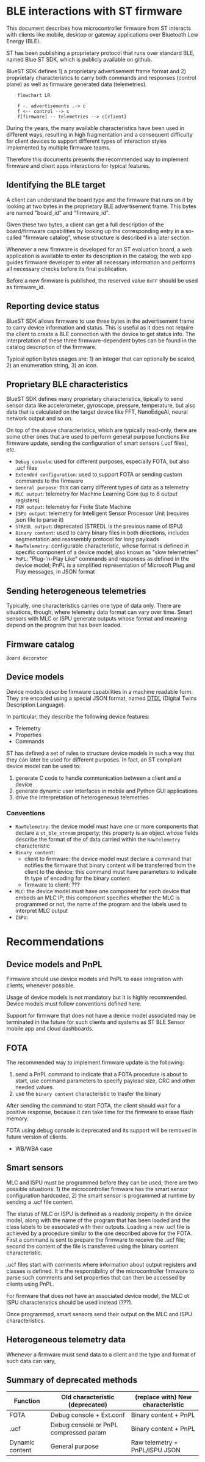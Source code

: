 # BLE interactions with ST firmware

This document describes how microcontroller firmware from ST interacts with clients like mobile, desktop or gateway applications over Bluetooth Low Energy (BLE).

ST has been publishing a proprietary protocol that runs over standard BLE, named Blue ST SDK, which is publicly available on github.

BlueST SDK defines 1) a proprietary advertisement frame format and 2) proprietary characteristics to carry both commands and responses (control plane) as well as firmware generated data (telemetries).

```mermaid
    flowchart LR

    f -. advertisements .-> c    
    f <-- control --> c
    f[firmware] -- telemetries --> c[client]
```

During the years, the many available characteristics have been used in different ways, resulting in high fragmentation and a consequent difficulty for client devices to support different types of interaction styles implemented by multiple firmware teams.

Therefore this documents presents the recommended way to implement firmware and client apps interactions for typical features. 

## Identifying the BLE target
A client can understand the board type and the firmware that runs on it by looking at two bytes in the proprietary BLE advertisement frame. This bytes are named "board_id" and "firmware_id".

Given these two bytes, a client can get a full description of the board/firmware capabilities by looking up the corresponding entry in a so-called "firmware catalog", whose structure is described in a later section.

Whenever a new firmware is developed for an ST evaluation board, a web application is available to enter its description in the catalog; the web app guides firmware developer to enter all necessary information and performs all necessary checks before its final publication.

Before a new firmware is published, the reserved value `0xFF` should be used as firmware_id.

## Reporting device status

BlueST SDK allows firmware to use three bytes in the advertisement frame to carry device information and status. This is useful as it does not require the client to create a BLE connection with the device to get status info. The interpretation of these three firmware-dependent bytes can be found in the catalog description of the firmware.

Typical option bytes usages are: 1) an integer that can optionally be scaled, 2) an enumeration string, 3) an icon.

## Proprietary BLE characteristics
BlueST SDK defines many proprietary characteristics, tipically to send sensor data like accelerometer, gyroscope, pressure, temperature, but also data that is calculated on the target device like FFT, NanoEdgeAI, neural network output and so on. 

On top of the above characteristics, which are typically read-only, there are some other ones that are used to perform general purpose functions like firmware update, sending the configuration of smart sensors (.ucf files), etc.

* `Debug console`: used for different purposes, especially FOTA, but also .ucf files
* `Extended configuration`: used to support FOTA or sending custom commands to the firmware
* `General purpose`: this can carry different types of data as a telemetry
* `MLC output`: telemetry for Machine Learning Core (up to 8 output registers)
* `FSM output`: telemetry for Finite State Machine
* `ISPU output`: telemetry for Intelligent Sensor Processor Unit (requires json file to parse it)
* `STREDL output`: deprecated (STREDL is the previous name of ISPU)
* `Binary content`: used to carry binary files in both directions, includes segmentation and reassembly protocol for long payloads
* `RawTelemetry`: configurable characteristic, whose format is defined in specific component of a device model; also known as "slow telemetries"
* `PnPL`: "Plug-'n-Play Like" commands and responses as defined in the device model; PnPL is a simplified representation of Microsoft Plug and Play messages, in JSON format

## Sending heterogeneous telemetries
Typically, one characteristics carries one type of data only. There are situations, though, where telemetry data format can vary over time. Smart sensors with MLC or ISPU generate outputs whose format and meaning depend on the program that has been loaded.

## Firmware catalog

`Board decorator`


## Device models
Device models describe firmware capabilities in a machine readable form. They are encoded using a special JSON format, named [DTDL](https://azure.github.io/opendigitaltwins-dtdl/DTDL/v3/DTDL.v3.html) (Digital Twins Description Language). 

In particular, they describe the following device features:
* Telemetry 
* Properties
* Commands

ST has defined a set of rules to structure device models in such a way that they can later be used for different purposes. In fact, an ST compliant device model can be used to:
1. generate C code to handle communication between a client and a device
2. generate dynamic user interfaces in mobile and Python GUI applications
3. drive the interpretation of heterogeneous telemetries

### Conventions

* `RawTelemetry`: the device model must have one or more components that declare a `st_ble_stream` property; this property is an object whose fields describe the format of the  of data carried within the `RawTelemetry` characteristic
* `Binary content`: 
    * client to firmware: the device model must declare a command that notifies the firmware that binary content will be transferred from the client to the device; this command must have parameters to indicate th type of encoding for the binary content
    * firmware to client: ???
* `MLC`: the device model must have one component for each device that embeds an MLC IP; this component specifies whether the MLC is programmed or not, the name of the program and the labels used to interpret MLC output
* `ISPU`: 


# Recommendations

## Device models and PnPL
Firmware should use device models and PnPL to ease integration with clients, whenever possible. 

Usage of device models is not mandatory but it is highly recommended. Device models must follow conventions defined here.

Support for firmware that does not have a device model associated may be terminated in the future for such clients and systems as ST BLE Sensor mobile app and cloud dashboards.

## FOTA
The recommended way to implement firmware update is the following:
1. send a PnPL command to indicate that a FOTA procedure is about to start, use command parameters to specify payload size, CRC and other needed values.
2. use the `binary content` characteristic to trasfer the binary 

After sending the command to start FOTA, the client should wait for a positive response, because it can take time for the firmware to erase flash memory.

FOTA using debug console is deprecated and its support will be removed in future version of clients.

* WB/WBA case

## Smart sensors
MLC and ISPU must be programmed before they can be used; there are two possible situations: 1) the microcontroller firmware has the smart sensor configuration hardcoded, 2) the smart sensor is programmed at runtime by sending a .ucf file content.

The status of MLC or ISPU is defined as a readonly property in the device model, along with the name of the program that has been loaded and the class labels to be associated with their outputs.
Loading a new .ucf file is achieved by a procedure similar to the one described above for the FOTA. First a command is sent to prepare the firmware to receive the .ucf file; second the content of the file is transferred using the binary content characteristic.

.ucf files start with comments where information about output registers and classes is defined. It is the responsibility of the microcontroller firmware to parse such comments and set properties that can then be accessed by clients using PnPL.

For firmware that does not have an associated device model, the MLC ot ISPU characteristics should be used instead (???).

Once programmed, smart sensors send their output on the MLC and ISPU characteristics.

## Heterogeneous telemetry data

Whenever a firmware must send data to a client and the type and format of such data can vary, 


## Summary of deprecated methods

| Function | Old characteristic (deprecated)| (replace with) New characteristic |
|----------|-------------------|--------------------|
| FOTA     | Debug console + Ext.conf | Binary content + PnPL |
| .ucf     | Debug console or PnPL compressed param| Binary content + PnPL |
| Dynamic content| General purpose | Raw telemetry + PnPL/ISPU JSON |


